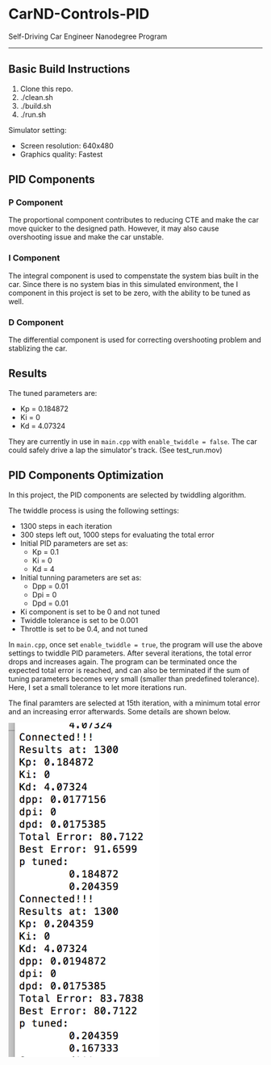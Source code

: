 # CarND-Controls-PID
Self-Driving Car Engineer Nanodegree Program

---

## Basic Build Instructions

1. Clone this repo.
2. ./clean.sh
3. ./build.sh
4. ./run.sh

Simulator setting:

* Screen resolution: 640x480
* Graphics quality: Fastest

## PID Components

### P Component

The proportional component contributes to reducing CTE and make the car move quicker to the designed path. However, it may also cause overshooting issue and make the car unstable.

### I Component

The integral component is used to compenstate the system bias built in the car. Since there is no system bias in this simulated environment, the I component in this project is set to be zero, with the ability to be tuned as well.

### D Component

The differential component is used for correcting overshooting problem and stablizing the car.

## Results

The tuned parameters are:

* Kp = 0.184872
* Ki = 0
* Kd = 4.07324

They are currently in use in `main.cpp` with `enable_twiddle = false`. The car could safely drive a lap the simulator's track. (See test_run.mov)

## PID Components Optimization

In this project, the PID components are selected by twiddling algorithm.
 
The twiddle process is using the following settings:

* 1300 steps in each iteration
* 300 steps left out, 1000 steps for evaluating the total error
* Initial PID parameters are set as:
  * Kp = 0.1
  * Ki = 0
  * Kd = 4
* Initial tunning parameters are set as:
  * Dpp = 0.01
  * Dpi = 0
  * Dpd = 0.01
* Ki component is set to be 0 and not tuned
* Twiddle tolerance is set to be 0.001
* Throttle is set to be 0.4, and not tuned

In `main.cpp`, once set `enable_twiddle = true`, the program will use the above settings to twiddle PID parameters. After several iterations, the total error drops and increases again. The program can be terminated once the expected total error is reached, and can also be terminated if the sum of tuning parameters becomes very small (smaller than predefined tolerance). Here, I set a small tolerance to let more iterations run.

The final paramters are selected at 15th iteration, with a minimum total error and an increasing error afterwards. Some details are shown below. 

<img src="https://github.com/jane212/CarND-Term2-PIDControl/blob/master/optimal.png" width="300">




